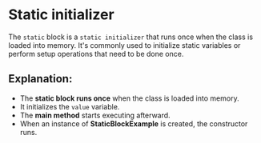 # Static initializer

The `static` block is a `static initializer` that runs once when the class is loaded into memory. It's commonly used to initialize static variables or perform setup operations that need to be done once.

## Explanation:

- The **static block runs once** when the class is loaded into memory.
- It initializes the `value` variable.
- The **main method** starts executing afterward.
- When an instance of **StaticBlockExample** is created, the constructor runs.
